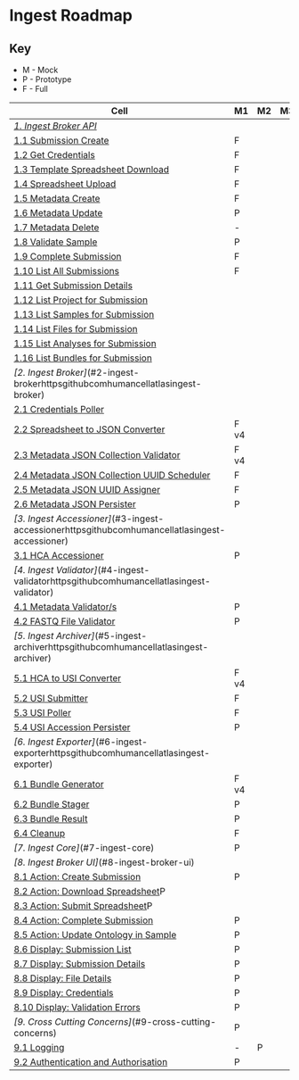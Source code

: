 # Ingest Roadmap

## Key
* M - Mock
* P - Prototype
* F - Full

|Cell|M1|M2|M3|M4|M5|M6|M7|
|----|--|--|--|--|--|--|--|
|_[1. Ingest Broker API](#1-ingest-broker-apihttpsgithubcomhumancellatlasingest-broker-api)_||
|[1.1 Submission Create](#11-submission-create)|F| | | | | | |
|[1.2 Get Credentials](#12-get-credentials)|F| | | | | | |
|[1.3 Template Spreadsheet Download](#13-template-spreadsheet-download)|F| | | | | | |
|[1.4 Spreadsheet Upload](#14-spreadsheet-upload)|F| | | | | | |
|[1.5 Metadata Create](#15-metadata-create)|F| | | | | | |
|[1.6 Metadata Update](#16-metadata-update)|P| | | | | | |
|[1.7 Metadata Delete](#17-metadata-delete)|-| | | | | | |
|[1.8 Validate Sample](#18-validate-sample)|P| | | | | | |
|[1.9 Complete Submission](#19-complete-submission)|F| | | | | | |
|[1.10 List All Submissions](#110-list-all-submissions)|F| | | | | | |
|[1.11 Get Submission Details](#111-get-submission-details)| | | | | | | |
|[1.12 List Project for Submission](#112-list-project-for-submission)| | | | | | | |
|[1.13 List Samples for Submission](#113-list-samples-for-submission)| | | | | | | |
|[1.14 List Files for Submission](#114-list-files-for-submission)| | | | | | | |
|[1.15 List Analyses for Submission](#115-list-analyses-for-submission)| | | | | | | |
|[1.16 List Bundles for Submission](#116-list-bundles-for-submission)| | | | | | | |
|_[2. Ingest Broker]_(#2-ingest-brokerhttpsgithubcomhumancellatlasingest-broker)| | | | | | | |
|[2.1 Credentials Poller](#21-credentials-poller)| | | | | | | |
|[2.2 Spreadsheet to JSON Converter](#22-spreadsheet-to-json-converter)|F v4| | | | | | |
|[2.3 Metadata JSON Collection Validator](#23-metadata-json-collection-validator)|F v4 | | | | | | |
|[2.4 Metadata JSON Collection UUID Scheduler](#24-metadata-json-collection-uuid-scheduler)|F | | | | | | |
|[2.5 Metadata JSON UUID Assigner](#25-metadata-json-uuid-assigner)|F| | | | | | |
|[2.6 Metadata JSON Persister](#26-metadata-json-persister)|P| | | | | | |
|_[3. Ingest Accessioner]_(#3-ingest-accessionerhttpsgithubcomhumancellatlasingest-accessioner)| | | | | | | |
|[3.1 HCA Accessioner](#31-hca-accessioner)|P| | | | | | |
|_[4. Ingest Validator]_(#4-ingest-validatorhttpsgithubcomhumancellatlasingest-validator)| | | | | | | |
|[4.1 Metadata Validator/s](#41-metadata-validators)|P| | | | | | |
|[4.2 FASTQ File Validator](#42-fastq-file-validator)|P| | | | | | |
|_[5. Ingest Archiver]_(#5-ingest-archiverhttpsgithubcomhumancellatlasingest-archiver)| | | | | | | |
|[5.1 HCA to USI Converter](#51-hca-to-usi-converterhttpsgithubcomhumancellatlasingest-archiverblobmasterarchiverconverterpy)|F v4| | | | | | |
|[5.2 USI Submitter](#52-usi-submitter)|F| | | | | | |
|[5.3 USI Poller](#53-usi-poller)|F| | | | | | |
|[5.4 USI Accession Persister](#54-usi-accession-persister)|P| | | | | | |
|_[6. Ingest Exporter]_(#6-ingest-exporterhttpsgithubcomhumancellatlasingest-exporter)| | | | | | | |
|[6.1 Bundle Generator](#61-bundle-generator)|F v4| | | | | | |
|[6.2 Bundle Stager](#62-bundle-stager)|P| | | | | | |
|[6.3 Bundle Result](#63-bundle-result)|P| | | | | | |
|[6.4 Cleanup](#64-cleanup)|F| | | | | | |
|_[7. Ingest Core]_(#7-ingest-core)|P| | | | | | |
|_[8. Ingest Broker UI]_(#8-ingest-broker-ui)| | | | | | | |
|[8.1 Action: Create Submission](#81-action-create-submission)|P| | | | | | |
|[8.2 Action: Download Spreadsheet](#82-action-download-spreadsheet)P| | | | | | |
|[8.3 Action: Submit Spreadsheet](#83-action-submit-spreadsheet)P| | | | | | |
|[8.4 Action: Complete Submission](#84-action-complete-submission)|P| | | | | | |
|[8.5 Action: Update Ontology in Sample](#85-action-update-ontology-in-sample)|P| | | | | | |
|[8.6 Display: Submission List](#86-display-submission-list)|P| | | | | | |
|[8.7 Display: Submission Details](#87-display-submission-details)|P| | | | | | |
|[8.8 Display: File Details](#88-display-file-details)|P| | | | | | |
|[8.9 Display: Credentials](#89-display-credentials)|P| | | | | | |
|[8.10 Display: Validation Errors](#810-display-validation-errors)|P| | | | | | |
|_[9. Cross Cutting Concerns]_(#9-cross-cutting-concerns)|P| | | | | | |
|[9.1 Logging](#91-logging)|-|P| | | | | |
|[9.2 Authentication and Authorisation](#92-authentication-and-authorisation)|P|| | | | | |  
